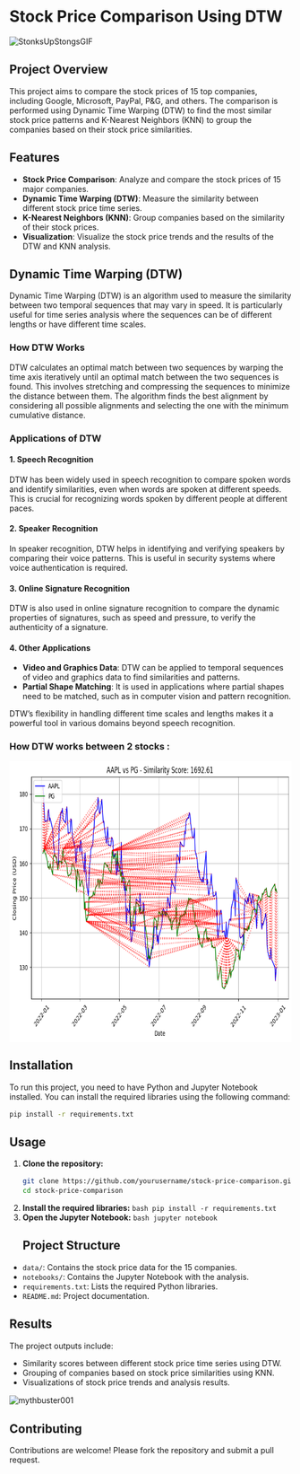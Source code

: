 # Stock Price Comparison Using DTW
![StonksUpStongsGIF](https://github.com/user-attachments/assets/947f06f6-cd41-4353-9749-f35463509931)

## Project Overview
This project aims to compare the stock prices of 15 top companies, including Google, Microsoft, PayPal, P&G, and others. The comparison is performed using Dynamic Time Warping (DTW) to find the most similar stock price patterns and K-Nearest Neighbors (KNN) to group the companies based on their stock price similarities.

## Features
- **Stock Price Comparison**: Analyze and compare the stock prices of 15 major companies.
- **Dynamic Time Warping (DTW)**: Measure the similarity between different stock price time series.
- **K-Nearest Neighbors (KNN)**: Group companies based on the similarity of their stock prices.
- **Visualization**: Visualize the stock price trends and the results of the DTW and KNN analysis.

## Dynamic Time Warping (DTW)
Dynamic Time Warping (DTW) is an algorithm used to measure the similarity between two temporal sequences that may vary in speed. It is particularly useful for time series analysis where the sequences can be of different lengths or have different time scales.

### How DTW Works
DTW calculates an optimal match between two sequences by warping the time axis iteratively until an optimal match between the two sequences is found. This involves stretching and compressing the sequences to minimize the distance between them. The algorithm finds the best alignment by considering all possible alignments and selecting the one with the minimum cumulative distance.

### Applications of DTW

#### 1. Speech Recognition
DTW has been widely used in speech recognition to compare spoken words and identify similarities, even when words are spoken at different speeds. This is crucial for recognizing words spoken by different people at different paces.

#### 2. Speaker Recognition
In speaker recognition, DTW helps in identifying and verifying speakers by comparing their voice patterns. This is useful in security systems where voice authentication is required.

#### 3. Online Signature Recognition
DTW is also used in online signature recognition to compare the dynamic properties of signatures, such as speed and pressure, to verify the authenticity of a signature.

#### 4. Other Applications
- **Video and Graphics Data**: DTW can be applied to temporal sequences of video and graphics data to find similarities and patterns.
- **Partial Shape Matching**: It is used in applications where partial shapes need to be matched, such as in computer vision and pattern recognition.

DTW’s flexibility in handling different time scales and lengths makes it a powerful tool in various domains beyond speech recognition.

### How DTW works between 2 stocks : 
<img align="center" src="./DTW_imagine.png" alt="mythbuster001" height="500" width="800" />

## Installation
To run this project, you need to have Python and Jupyter Notebook installed. You can install the required libraries using the following command:

```bash
pip install -r requirements.txt
```
## Usage
1. **Clone the repository:**
     ```bash
    git clone https://github.com/yourusername/stock-price-comparison.git
    cd stock-price-comparison
    ```
2. **Install the required libraries:**
   ```bash pip install -r requirements.txt```
3. **Open the Jupyter Notebook:**
   ```bash jupyter notebook```
   ## Project Structure
- `data/`: Contains the stock price data for the 15 companies.
- `notebooks/`: Contains the Jupyter Notebook with the analysis.
- `requirements.txt`: Lists the required Python libraries.
- `README.md`: Project documentation.

## Results
The project outputs include:
- Similarity scores between different stock price time series using DTW.
- Grouping of companies based on stock price similarities using KNN.
- Visualizations of stock price trends and analysis results.

<img align="center" src="./SimilarStockOutput.png" alt="mythbuster001" height="700" width="1000" />


## Contributing
Contributions are welcome! Please fork the repository and submit a pull request.


